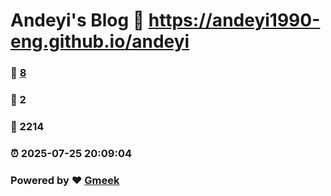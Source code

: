 # Andeyi's Blog :link: https://andeyi1990-eng.github.io/andeyi 
### :page_facing_up: [8](https://andeyi1990-eng.github.io/andeyi/tag.html) 
### :speech_balloon: 2 
### :hibiscus: 2214 
### :alarm_clock: 2025-07-25 20:09:04 
### Powered by :heart: [Gmeek](https://github.com/Meekdai/Gmeek)
